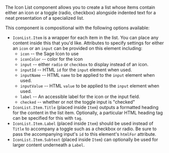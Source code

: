 The Icon List component allows you to create a list whose items contain either an icon or a toggle (radio, checkbox) alongside indented text for a neat presentation of a specialized list.

This component is compositional with the following options available:

- `IconList.Item` is a wrapper for each item in the list. You can place any content inside this that you'd like. Attributes to specify settings for either an `icon` or an `input` can be provided on this element including:
  - `icon` -- the Sage Icon to use
  - `iconColor` -- color for the icon
  - `input` -- either `radio` or `checkbox` to display instead of an icon.
  - `inputId` -- HTML `id` for the `input` element when used.
  - `inputName` -- HTML `name` to be applied to the `input` element when used.
  - `inputValue` -- HTML `value` to be applied to the `input` element when used.
  - `label` -- An accessible label for the icon or the input field.
  - `checked` -- whether or not the toggle input is "checked"
- `IconList.Item.Title` (placed inside `Item`) outputs a formatted heading for the content in the list item. Optionally, a particular HTML heading tag can be specified for this with `tag`.
- `IconList.Item.Label` (placed inside `Item`) should be used instead of `Title` to accompany a toggle such as a checkbox or radio. Be sure to pass the accompanying input's `id` to this element's `htmlFor` attribute.
- `IconList.Item.Subtext` (placed inside `Item`) can optionally be used for larger content underneath a `Label`.
